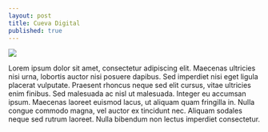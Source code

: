 ```yaml
---
layout: post
title: Cueva Digital
published: true
---
```


![]({{site.baseurl}}/https://i1.lensdump.com/i/tACJc1.jpg)

Lorem ipsum dolor sit amet, consectetur adipiscing elit. Maecenas ultricies nisi urna, lobortis auctor nisi posuere dapibus. Sed imperdiet nisi eget ligula placerat vulputate. Praesent rhoncus neque sed elit cursus, vitae ultricies enim finibus. Sed malesuada ac nisl ut malesuada. Integer eu accumsan ipsum. Maecenas laoreet euismod lacus, ut aliquam quam fringilla in. Nulla congue commodo magna, vel auctor ex tincidunt nec. Aliquam sodales neque sed rutrum laoreet. Nulla bibendum non lectus imperdiet consectetur.
